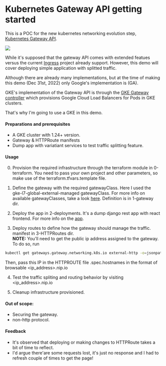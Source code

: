 # Kubernetes Gateway API getting started

This is a POC for the new kubernetes networking evolution step, [Kubernetes Gateway API](https://gateway-api.sigs.k8s.io/).

![](https://github.com/nurhun/Kubernetes_Gateway_API_getting_started/blob/main/demo.gif)


While it's supposed that the gateway API comes with extended featues versus the current [Ingress](https://kubernetes.io/docs/concepts/services-networking/ingress-controllers/) project already support. However, this demo will cover deploying simple application with splitted traffic.


Although there are already many implementations, but at the time of making this demo (Dec 31st, 2022) only Google's implementation is (GA).

GKE's implementation of the Gateway API is through the [GKE Gateway controller](https://cloud.google.com/kubernetes-engine/docs/concepts/gateway-api) which provisions Google Cloud Load Balancers for Pods in GKE clusters.

That's why I'm going to use a GKE in this demo.


#### Preparations and prerequisites
- A GKE cluster with 1.24+ version.
- Gateway & HTTPRoute manifests
- Dump app with variatiant services to test traffic splitting feature.


#### Usage
0. Provision the required infrastructure through the terraform module in 0-terraform. You need to pass your own project and other parameters, so make use of the terraform.tfvars.template file.

1. Define the gateway with the required gatewayClass. Here I used the gke-l7-global-external-managed gatewayClass. For more info on available gatewayClasses, take a look [here](https://cloud.google.com/kubernetes-engine/docs/how-to/gatewayclass-capabilities). Definition is in 1-gateway dir.

2. Deploy the app in 2-deployments. It's a dump django rest app with react frontend. For more info on the [app](https://github.com/nurhun/django_rest_framework_movies_apis_w_react_frontend).

3. Deploy routes to define how the gateway should manage the traffic. manifest in 3-HTTPRoutes dir. <br>
**NOTE:** You'll need to get the public ip address assigned to the gateway. To do so, run
```bash
kubectl get gateways.gateway.networking.k8s.io external-http -o=jsonpath="{.status.addresses[0].value}"
```
Then, pass this IP in the HTTPROUTE file .spec.hostnames in the format of browsable <ip_address>.nip.io 

4. Test the traffic spliting and routing behavior by visiting <ip_address>.nip.io

5. Cleanup infrastructure provisioned.


#### Out of scope:
- Securing the gateway.
- non-http protocol.


#### Feedback
- It's observed that deploying or making changes to HTTPRoute takes a bit of time to reflect.
- I'd argue there'are some requests lost, it's just no response and I had to refresh couple of times to get the page! 